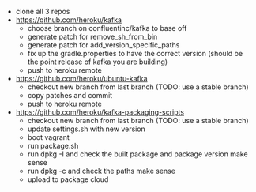 - clone all 3 repos
- https://github.com/heroku/kafka
    - choose branch on confluentinc/kafka to base off
    - generate patch for remove_sh_from_bin
    - generate patch for add_version_specific_paths
    - fix up the gradle.properties to have the correct version (should be the point release of kafka you are building)
    - push to heroku remote
- https://github.com/heroku/ubuntu-kafka
    - checkout new branch from last branch (TODO: use a stable branch)
    - copy patches and commit
    - push to heroku remote
- https://github.com/heroku/kafka-packaging-scripts
    - checkout new branch from last branch (TODO: use a stable branch)
    - update settings.sh with new version
    - boot vagrant
    - run package.sh
    - run dpkg -I and check the built package and package version make sense
    - run dpkg -c and check the paths make sense
    - upload to package cloud
